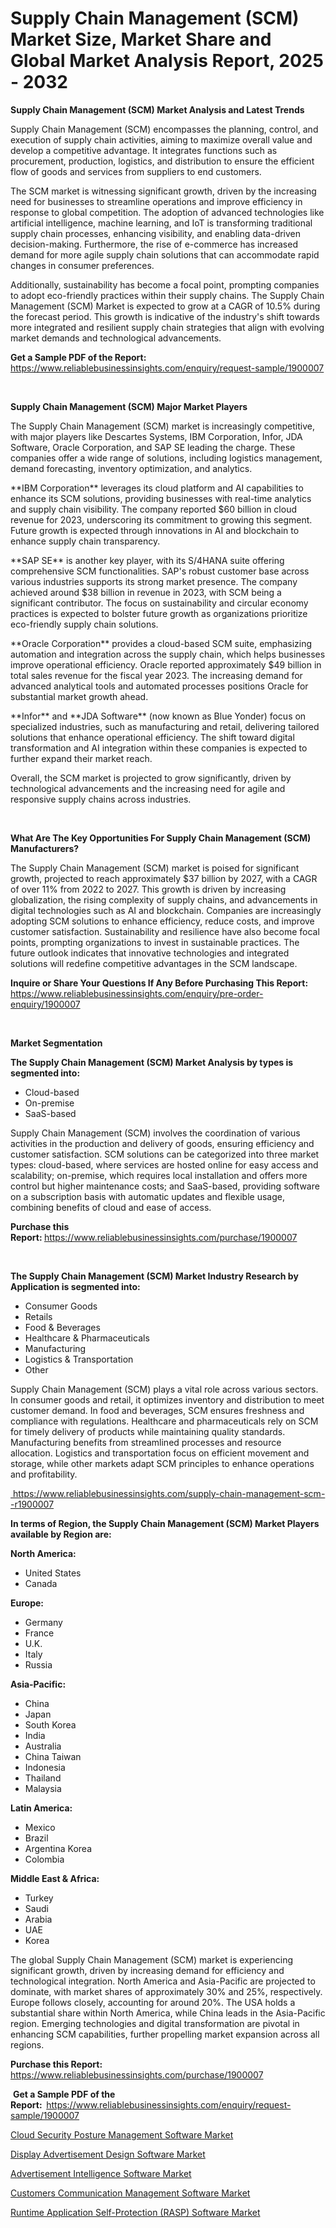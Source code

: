<p><h1>Supply Chain Management (SCM) Market Size, Market Share and Global Market Analysis Report, 2025 - 2032</h1></p><p><strong>Supply Chain Management (SCM) Market Analysis and Latest Trends</strong></p>
<p><p>Supply Chain Management (SCM) encompasses the planning, control, and execution of supply chain activities, aiming to maximize overall value and develop a competitive advantage. It integrates functions such as procurement, production, logistics, and distribution to ensure the efficient flow of goods and services from suppliers to end customers. </p><p>The SCM market is witnessing significant growth, driven by the increasing need for businesses to streamline operations and improve efficiency in response to global competition. The adoption of advanced technologies like artificial intelligence, machine learning, and IoT is transforming traditional supply chain processes, enhancing visibility, and enabling data-driven decision-making. Furthermore, the rise of e-commerce has increased demand for more agile supply chain solutions that can accommodate rapid changes in consumer preferences.</p><p>Additionally, sustainability has become a focal point, prompting companies to adopt eco-friendly practices within their supply chains. The Supply Chain Management (SCM) Market is expected to grow at a CAGR of 10.5% during the forecast period. This growth is indicative of the industry's shift towards more integrated and resilient supply chain strategies that align with evolving market demands and technological advancements.</p></p>
<p><strong>Get a Sample PDF of the Report:&nbsp;</strong> <a href="https://www.reliablebusinessinsights.com/enquiry/request-sample/1900007?utm_campaign=2287&utm_medium=2&utm_source=Github&utm_content=ia&utm_term=11032025&utm_id=supply-chain-management-scm">https://www.reliablebusinessinsights.com/enquiry/request-sample/1900007</a></p>
<p>&nbsp;</p>
<p><strong>Supply Chain Management (SCM) Major Market Players</strong></p>
<p><p>The Supply Chain Management (SCM) market is increasingly competitive, with major players like Descartes Systems, IBM Corporation, Infor, JDA Software, Oracle Corporation, and SAP SE leading the charge. These companies offer a wide range of solutions, including logistics management, demand forecasting, inventory optimization, and analytics.</p><p>**IBM Corporation** leverages its cloud platform and AI capabilities to enhance its SCM solutions, providing businesses with real-time analytics and supply chain visibility. The company reported $60 billion in cloud revenue for 2023, underscoring its commitment to growing this segment. Future growth is expected through innovations in AI and blockchain to enhance supply chain transparency.</p><p>**SAP SE** is another key player, with its S/4HANA suite offering comprehensive SCM functionalities. SAP's robust customer base across various industries supports its strong market presence. The company achieved around $38 billion in revenue in 2023, with SCM being a significant contributor. The focus on sustainability and circular economy practices is expected to bolster future growth as organizations prioritize eco-friendly supply chain solutions.</p><p>**Oracle Corporation** provides a cloud-based SCM suite, emphasizing automation and integration across the supply chain, which helps businesses improve operational efficiency. Oracle reported approximately $49 billion in total sales revenue for the fiscal year 2023. The increasing demand for advanced analytical tools and automated processes positions Oracle for substantial market growth ahead.</p><p>**Infor** and **JDA Software** (now known as Blue Yonder) focus on specialized industries, such as manufacturing and retail, delivering tailored solutions that enhance operational efficiency. The shift toward digital transformation and AI integration within these companies is expected to further expand their market reach.</p><p>Overall, the SCM market is projected to grow significantly, driven by technological advancements and the increasing need for agile and responsive supply chains across industries.</p></p>
<p>&nbsp;</p>
<p><strong>What Are The Key Opportunities For Supply Chain Management (SCM) Manufacturers?</strong></p>
<p><p>The Supply Chain Management (SCM) market is poised for significant growth, projected to reach approximately $37 billion by 2027, with a CAGR of over 11% from 2022 to 2027. This growth is driven by increasing globalization, the rising complexity of supply chains, and advancements in digital technologies such as AI and blockchain. Companies are increasingly adopting SCM solutions to enhance efficiency, reduce costs, and improve customer satisfaction. Sustainability and resilience have also become focal points, prompting organizations to invest in sustainable practices. The future outlook indicates that innovative technologies and integrated solutions will redefine competitive advantages in the SCM landscape.</p></p>
<p><strong>Inquire or Share Your Questions If Any Before Purchasing This Report:</strong> <a href="https://www.reliablebusinessinsights.com/enquiry/pre-order-enquiry/1900007?utm_campaign=2287&utm_medium=2&utm_source=Github&utm_content=ia&utm_term=11032025&utm_id=supply-chain-management-scm">https://www.reliablebusinessinsights.com/enquiry/pre-order-enquiry/1900007</a></p>
<p>&nbsp;</p>
<p><strong>Market Segmentation</strong></p>
<p><strong>The Supply Chain Management (SCM) Market Analysis by types is segmented into:</strong></p>
<p><ul><li>Cloud-based</li><li>On-premise</li><li>SaaS-based</li></ul></p>
<p><p>Supply Chain Management (SCM) involves the coordination of various activities in the production and delivery of goods, ensuring efficiency and customer satisfaction. SCM solutions can be categorized into three market types: cloud-based, where services are hosted online for easy access and scalability; on-premise, which requires local installation and offers more control but higher maintenance costs; and SaaS-based, providing software on a subscription basis with automatic updates and flexible usage, combining benefits of cloud and ease of access.</p></p>
<p><strong>Purchase this Report:&nbsp;</strong><a href="https://www.reliablebusinessinsights.com/purchase/1900007?utm_campaign=2287&utm_medium=2&utm_source=Github&utm_content=ia&utm_term=11032025&utm_id=supply-chain-management-scm">https://www.reliablebusinessinsights.com/purchase/1900007</a></p>
<p>&nbsp;</p>
<p><strong>The Supply Chain Management (SCM) Market Industry Research by Application is segmented into:</strong></p>
<p><ul><li>Consumer Goods</li><li>Retails</li><li>Food & Beverages</li><li>Healthcare & Pharmaceuticals</li><li>Manufacturing</li><li>Logistics & Transportation</li><li>Other</li></ul></p>
<p><p>Supply Chain Management (SCM) plays a vital role across various sectors. In consumer goods and retail, it optimizes inventory and distribution to meet customer demand. In food and beverages, SCM ensures freshness and compliance with regulations. Healthcare and pharmaceuticals rely on SCM for timely delivery of products while maintaining quality standards. Manufacturing benefits from streamlined processes and resource allocation. Logistics and transportation focus on efficient movement and storage, while other markets adapt SCM principles to enhance operations and profitability.</p></p>
<p><a href="https://www.reliablebusinessinsights.com/supply-chain-management-scm--r1900007?utm_campaign=2287&utm_medium=2&utm_source=Github&utm_content=ia&utm_term=11032025&utm_id=supply-chain-management-scm">&nbsp;https://www.reliablebusinessinsights.com/supply-chain-management-scm--r1900007</a></p>
<p><strong>In terms of Region, the Supply Chain Management (SCM) Market Players available by Region are:</strong></p>
<p>
    <p> <strong> North America: </strong>
        <ul>
            <li>United States</li>
            <li>Canada</li>
        </ul>
        </p> 
    <p> <strong> Europe: </strong>
        <ul>
            <li>Germany</li>
            <li>France</li>
            <li>U.K.</li>
            <li>Italy</li>
            <li>Russia</li>
        </ul>
        </p> 
    <p> <strong> Asia-Pacific: </strong>
        <ul>
            <li>China</li>
            <li>Japan</li>
            <li>South Korea</li>
            <li>India</li>
            <li>Australia</li>
            <li>China Taiwan</li>
            <li>Indonesia</li>
            <li>Thailand</li>
            <li>Malaysia</li>
        </ul>
        </p> 
    <p> <strong> Latin America: </strong>
        <ul>
            <li>Mexico</li>
            <li>Brazil</li>
            <li>Argentina Korea</li>
            <li>Colombia</li>
        </ul>
        </p> 
    <p> <strong> Middle East & Africa: </strong>
        <ul>
            <li>Turkey</li>
            <li>Saudi</li>
            <li>Arabia</li>
            <li>UAE</li>
            <li>Korea</li>
        </ul>
    </p>
    </p>
<p><p>The global Supply Chain Management (SCM) market is experiencing significant growth, driven by increasing demand for efficiency and technological integration. North America and Asia-Pacific are projected to dominate, with market shares of approximately 30% and 25%, respectively. Europe follows closely, accounting for around 20%. The USA holds a substantial share within North America, while China leads in the Asia-Pacific region. Emerging technologies and digital transformation are pivotal in enhancing SCM capabilities, further propelling market expansion across all regions.</p></p>
<p><strong>Purchase this Report: </strong><a href="https://www.reliablebusinessinsights.com/purchase/1900007?utm_campaign=2287&utm_medium=2&utm_source=Github&utm_content=ia&utm_term=11032025&utm_id=supply-chain-management-scm">https://www.reliablebusinessinsights.com/purchase/1900007</a></p>
<p>&nbsp;<strong>Get a Sample PDF of the Report:&nbsp;&nbsp;</strong><a href="https://www.reliablebusinessinsights.com/enquiry/request-sample/1900007?utm_campaign=2287&utm_medium=2&utm_source=Github&utm_content=ia&utm_term=11032025&utm_id=supply-chain-management-scm">https://www.reliablebusinessinsights.com/enquiry/request-sample/1900007</a></p>
<p><strong></strong></p>
<p><p><a href="https://github.com/gripeluigstt/Market-Research-Report-List-1/blob/main/cloud-security-posture-management-software-market.md?utm_campaign=2287&utm_medium=2&utm_source=Github&utm_content=ia&utm_term=11032025&utm_id=supply-chain-management-scm">Cloud Security Posture Management Software Market</a></p><p><a href="https://github.com/warshatulang0/Market-Research-Report-List-1/blob/main/display-advertisement-design-software-market.md?utm_campaign=2287&utm_medium=2&utm_source=Github&utm_content=ia&utm_term=11032025&utm_id=supply-chain-management-scm">Display Advertisement Design Software Market</a></p><p><a href="https://github.com/minakibanov/Market-Research-Report-List-1/blob/main/advertisement-intelligence-software-market.md?utm_campaign=2287&utm_medium=2&utm_source=Github&utm_content=ia&utm_term=11032025&utm_id=supply-chain-management-scm">Advertisement Intelligence Software Market</a></p><p><a href="https://github.com/syiqvanyo/Market-Research-Report-List-1/blob/main/customers-communication-management-software-market.md?utm_campaign=2287&utm_medium=2&utm_source=Github&utm_content=ia&utm_term=11032025&utm_id=supply-chain-management-scm">Customers Communication Management Software Market</a></p><p><a href="https://github.com/yepezkommakp/Market-Research-Report-List-1/blob/main/runtime-application-self-protection-rasp-software-market.md?utm_campaign=2287&utm_medium=2&utm_source=Github&utm_content=ia&utm_term=11032025&utm_id=supply-chain-management-scm">Runtime Application Self-Protection (RASP) Software Market</a></p></p>